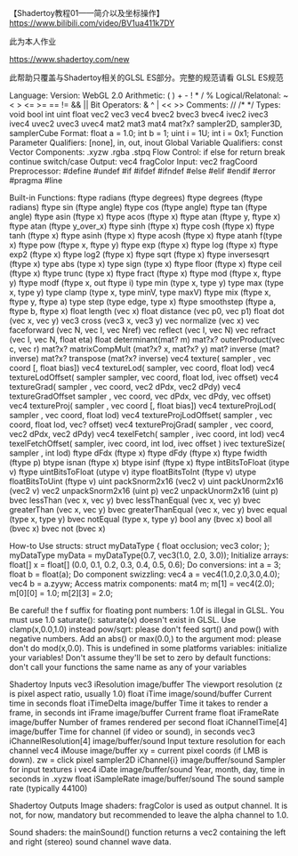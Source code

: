 【Shadertoy教程01——简介以及坐标操作】 https://www.bilibili.com/video/BV1ua411k7DY

此为本人作业

https://www.shadertoy.com/new


此帮助只覆盖与Shadertoy相关的GLSL ES部分。完整的规范请看 GLSL ES规范

Language:
Version: WebGL 2.0
Arithmetic: ( ) + - ! * / %
Logical/Relatonal: ~ < > <= >= == != && ||
Bit Operators: & ^ | << >>
Comments: // /* */
Types: void bool int uint float vec2 vec3 vec4 bvec2 bvec3 bvec4 ivec2 ivec3 ivec4 uvec2 uvec3 uvec4 mat2 mat3 mat4 mat?x? sampler2D, sampler3D, samplerCube
Format: float a = 1.0; int b = 1; uint i = 1U; int i = 0x1;
Function Parameter Qualifiers: [none], in, out, inout
Global Variable Qualifiers: const
Vector Components: .xyzw .rgba .stpq
Flow Control: if else for return break continue switch/case
Output: vec4 fragColor
Input: vec2 fragCoord
Preprocessor: #define #undef #if #ifdef #ifndef #else #elif #endif #error #pragma #line

Built-in Functions:
ftype radians (ftype degrees)
ftype degrees (ftype radians)
ftype sin (ftype angle)
ftype cos (ftype angle)
ftype tan (ftype angle)
ftype asin (ftype x)
ftype acos (ftype x)
ftype atan (ftype y, ftype x)
ftype atan (ftype y_over_x)
ftype sinh (ftype x)
ftype cosh (ftype x)
ftype tanh (ftype x)
ftype asinh (ftype x)
ftype acosh (ftype x)
ftype atanh f(type x)
ftype pow (ftype x, ftype y)
ftype exp (ftype x)
ftype log (ftype x)
ftype exp2 (ftype x)
ftype log2 (ftype x)
ftype sqrt (ftype x)
ftype inversesqrt (ftype x)
type abs (type x)
type sign (type x)
ftype floor (ftype x)
ftype ceil (ftype x)
ftype trunc (type x)
ftype fract (ftype x)
ftype mod (ftype x, ftype y)
ftype modf (ftype x, out ftype i)
type min (type x, type y)
type max (type x, type y)
type clamp (type x, type minV, type maxV)
ftype mix (ftype x, ftype y, ftype a)
type step (type edge, type x)
ftype smoothstep (ftype a, ftype b, ftype x)
float length (vec x)
float distance (vec p0, vec p1)
float dot (vec x, vec y)
vec3 cross (vec3 x, vec3 y)
vec normalize (vec x)
vec faceforward (vec N, vec I, vec Nref)
vec reflect (vec I, vec N)
vec refract (vec I, vec N, float eta)
float determinant(mat? m)
mat?x? outerProduct(vec c, vec r)
mat?x? matrixCompMult (mat?x? x, mat?x? y)
mat? inverse (mat? inverse)
mat?x? transpose (mat?x? inverse)
vec4 texture( sampler , vec coord [, float bias])
vec4 textureLod( sampler, vec coord, float lod)
vec4 textureLodOffset( sampler sampler, vec coord, float lod, ivec offset)
vec4 textureGrad( sampler , vec coord, vec2 dPdx, vec2 dPdy)
vec4 textureGradOffset sampler , vec coord, vec dPdx, vec dPdy, vec offset)
vec4 textureProj( sampler , vec coord [, float bias])
vec4 textureProjLod( sampler , vec coord, float lod)
vec4 textureProjLodOffset( sampler , vec coord, float lod, vec? offset)
vec4 textureProjGrad( sampler , vec coord, vec2 dPdx, vec2 dPdy)
vec4 texelFetch( sampler , ivec coord, int lod)
vec4 texelFetchOffset( sampler, ivec coord, int lod, ivec offset )
ivec textureSize( sampler , int lod)
ftype dFdx (ftype x)
ftype dFdy (ftype x)
ftype fwidth (ftype p)
btype isnan (ftype x)
btype isinf (ftype x)
ftype intBitsToFloat (itype v)
ftype uintBitsToFloat (utype v)
itype floatBitsToInt (ftype v)
utype floatBitsToUint (ftype v)
uint packSnorm2x16 (vec2 v)
uint packUnorm2x16 (vec2 v)
vec2 unpackSnorm2x16 (uint p)
vec2 unpackUnorm2x16 (uint p)
bvec lessThan (vec x, vec y)
bvec lessThanEqual (vec x, vec y)
bvec greaterThan (vec x, vec y)
bvec greaterThanEqual (vec x, vec y)
bvec equal (type x, type y)
bvec notEqual (type x, type y)
bool any (bvec x)
bool all (bvec x)
bvec not (bvec x)

How-to
Use structs: struct myDataType { float occlusion; vec3 color; }; myDataType myData = myDataType(0.7, vec3(1.0, 2.0, 3.0));
Initialize arrays: float[] x = float[] (0.0, 0.1, 0.2, 0.3, 0.4, 0.5, 0.6);
Do conversions: int a = 3; float b = float(a);
Do component swizzling: vec4 a = vec4(1.0,2.0,3.0,4.0); vec4 b = a.zyyw;
Access matrix components: mat4 m; m[1] = vec4(2.0); m[0][0] = 1.0; m[2][3] = 2.0;

Be careful!
the f suffix for floating pont numbers: 1.0f is illegal in GLSL. You must use 1.0
saturate(): saturate(x) doesn't exist in GLSL. Use clamp(x,0.0,1.0) instead
pow/sqrt: please don't feed sqrt() and pow() with negative numbers. Add an abs() or max(0.0,) to the argument
mod: please don't do mod(x,0.0). This is undefined in some platforms
variables: initialize your variables! Don't assume they'll be set to zero by default
functions: don't call your functions the same name as any of your variables

Shadertoy Inputs
vec3	iResolution	image/buffer	The viewport resolution (z is pixel aspect ratio, usually 1.0)
float	iTime	image/sound/buffer	Current time in seconds
float	iTimeDelta	image/buffer	Time it takes to render a frame, in seconds
int	iFrame	image/buffer	Current frame
float	iFrameRate	image/buffer	Number of frames rendered per second
float	iChannelTime[4]	image/buffer	Time for channel (if video or sound), in seconds
vec3	iChannelResolution[4]	image/buffer/sound	Input texture resolution for each channel
vec4	iMouse	image/buffer	xy = current pixel coords (if LMB is down). zw = click pixel
sampler2D	iChannel{i}	image/buffer/sound	Sampler for input textures i
vec4	iDate	image/buffer/sound	Year, month, day, time in seconds in .xyzw
float	iSampleRate	image/buffer/sound	The sound sample rate (typically 44100)

Shadertoy Outputs
Image shaders: fragColor is used as output channel. It is not, for now, mandatory but recommended to leave the alpha channel to 1.0.

Sound shaders: the mainSound() function returns a vec2 containing the left and right (stereo) sound channel wave data.